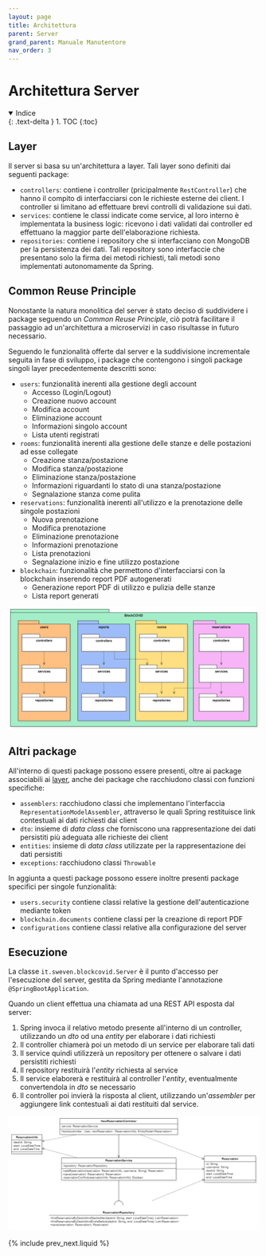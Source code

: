 ```yaml
---
layout: page
title: Architettura
parent: Server
grand_parent: Manuale Manutentore
nav_order: 3
---
```


# Architettura Server

<details open markdown="block">
  <summary>
    Indice
  </summary>
  {: .text-delta }
1. TOC
{:toc}
</details>

## Layer

Il server si basa su un'architettura a layer. Tali layer sono definiti dai seguenti package:
- `controllers`: contiene i controller (pricipalmente `RestController`) che hanno il compito di interfacciarsi con le richieste esterne dei client. I controller si limitano ad effettuare brevi controlli di validazione sui dati.
- `services`: contiene le classi indicate come service, al loro interno è implementata la business logic: ricevono i dati validati dai controller ed effettuano la maggior parte dell'elaborazione richiesta.
- `repositories`: contiene i repository che si interfacciano con MongoDB per la persistenza dei dati. Tali repository sono interfaccie che presentano solo la firma dei metodi richiesti, tali metodi sono implementati autonomamente da Spring.

## Common Reuse Principle

Nonostante la natura monolitica del server è stato deciso di suddividere i package seguendo un _Common Reuse Principle_, ciò potrà facilitare il passaggio ad un'architettura a microservizi in caso risultasse in futuro necessario.

Seguendo le funzionalità offerte dal server e la suddivisione incrementale seguita in fase di sviluppo, i package che contengono i singoli package singoli layer precedentemente descritti sono:
- `users`: funzionalità inerenti alla gestione degli account
    - Accesso (Login/Logout)
    - Creazione nuovo account
    - Modifica account
    - Eliminazione account
    - Informazioni singolo account
    - Lista utenti registrati
- `rooms`: funzionalità inerenti alla gestione delle stanze e delle postazioni ad esse collegate
    - Creazione stanza/postazione
    - Modifica stanza/postazione
    - Eliminazione stanza/postazione
    - Informazioni riguardanti lo stato di una stanza/postazione
    - Segnalazione stanza come pulita
- `reservations`: funzionalità inerenti all'utilizzo e la prenotazione delle singole postazioni
    - Nuova prenotazione
    - Modifica prenotazione
    - Eliminazione prenotazione
    - Informazioni prenotazione
    - Lista prenotazioni
    - Segnalazione inizio e fine utilizzo postazione
- `blockchain`: funzionalità che permettono d'interfacciarsi con la blockchain inserendo report PDF autogenerati
    - Generazione report PDF di utilizzo e pulizia delle stanze
    - Lista report generati

![](/assets/server/package_diagram.png)

## Altri package

All'interno di questi package possono essere presenti, oltre ai package associabili ai [layer](#layer), anche dei package che racchiudono classi con funzioni specifiche:
- `assemblers`: racchiudono classi che implementano l'interfaccia `RepresentationModelAssembler`, attraverso le quali Spring restituisce link contestuali ai dati richiesti dai client
- `dto`: insieme di _data class_ che forniscono una rappresentazione dei dati persistiti più adeguata alle richieste dei client
- `entities`: insieme di _data class_ utilizzate per la rappresentazione dei dati persistiti
- `exceptions`: racchiudono classi `Throwable`

In aggiunta a questi package possono essere inoltre presenti package specifici per singole funzionalità:
- `users.security` contiene classi relative la gestione dell'autenticazione mediante token
- `blockchain.documents` contiene classi per la creazione di report PDF 
- `configurations` contiene classi relative alla configurazione del server

## Esecuzione

La classe `it.sweven.blockcovid.Server` è il punto d'accesso per l'esecuzione del server, gestita da Spring mediante l'annotazione `@SpringBootApplication`.

Quando un client effettua una chiamata ad una REST API esposta dal server:
1. Spring invoca il relativo metodo presente all'interno di un controller, utilizzando un _dto_ od una _entity_ per elaborare i dati richiesti
2. Il controller chiamerà poi un metodo di un service per elaborare tali dati
3. Il service quindi utilizzerà un repository per ottenere o salvare i dati persistiti richiesti
4. Il repository restituirà l'_entity_ richiesta al service 
5. Il service elaborerà e restituirà al controller l'_entity_, eventualmente convertendola in _dto_ se necessario
6. Il controller poi invierà la risposta al client, utilizzando un'_assembler_ per aggiungere link contestuali ai dati restituiti dal service.

![](/assets/server/class_diagram.png)

{% include prev_next.liquid %}